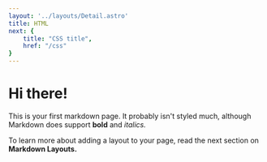 ```yaml
---
layout: '../layouts/Detail.astro'
title: HTML
next: {
	title: "CSS title",
	href: "/css"
}
---
```


# Hi there!

This is your first markdown page. It probably isn't styled much, although
Markdown does support **bold** and _italics._

To learn more about adding a layout to your page, read the next section on **Markdown Layouts.**
